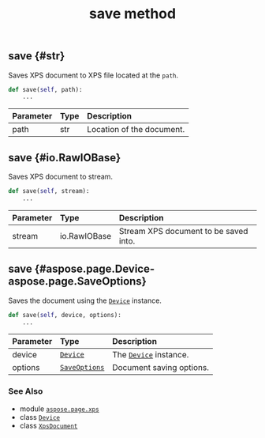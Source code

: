 ﻿---
title: save method
second_title: Aspose.Page for Python via .NET API References
description: 
type: docs
weight: 400
url: /python-net/aspose.page.xps/xpsdocument/save/
is_root: false
---

## save {#str}

Saves XPS document to XPS file located at the `path`.



```python
def save(self, path):
    ...
```


| Parameter | Type | Description |
| :- | :- | :- |
| path | str | Location of the document. |


## save {#io.RawIOBase}

Saves XPS document to stream.



```python
def save(self, stream):
    ...
```


| Parameter | Type | Description |
| :- | :- | :- |
| stream | io.RawIOBase | Stream XPS document to be saved into. |


## save {#aspose.page.Device-aspose.page.SaveOptions}

Saves the document using the [`Device`](/page/python-net/aspose.page/device) instance.



```python
def save(self, device, options):
    ...
```


| Parameter | Type | Description |
| :- | :- | :- |
| device | [`Device`](/page/python-net/aspose.page/device) | The [`Device`](/page/python-net/aspose.page/device) instance. |
| options | [`SaveOptions`](/page/python-net/aspose.page/saveoptions) | Document saving options. |



### See Also
* module [`aspose.page.xps`](../../)
* class [`Device`](/page/python-net/aspose.page/device)
* class [`XpsDocument`](/page/python-net/aspose.page.xps/xpsdocument)
